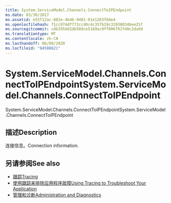 ```yaml
---
title: System.ServiceModel.Channels.ConnectToIPEndpoint
ms.date: 03/30/2017
ms.assetid: e55f12ac-882e-4b46-9401-91e1263f68e4
ms.openlocfilehash: f1cc974df772ccd0c4c357b19c32938034bee25f
ms.sourcegitcommit: cdb295dd1db589ce5169ac9ff096f01fd0c2da9d
ms.translationtype: MT
ms.contentlocale: zh-CN
ms.lasthandoff: 06/09/2020
ms.locfileid: "84588621"
---
```

# <a name="systemservicemodelchannelsconnecttoipendpoint"></a><span data-ttu-id="500a8-102">System.ServiceModel.Channels.ConnectToIPEndpoint</span><span class="sxs-lookup"><span data-stu-id="500a8-102">System.ServiceModel.Channels.ConnectToIPEndpoint</span></span>
<span data-ttu-id="500a8-103">System.ServiceModel.Channels.ConnectToIPEndpoint</span><span class="sxs-lookup"><span data-stu-id="500a8-103">System.ServiceModel.Channels.ConnectToIPEndpoint</span></span>  
  
## <a name="description"></a><span data-ttu-id="500a8-104">描述</span><span class="sxs-lookup"><span data-stu-id="500a8-104">Description</span></span>  
 <span data-ttu-id="500a8-105">连接信息。</span><span class="sxs-lookup"><span data-stu-id="500a8-105">Connection information.</span></span>  
  
## <a name="see-also"></a><span data-ttu-id="500a8-106">另请参阅</span><span class="sxs-lookup"><span data-stu-id="500a8-106">See also</span></span>

- [<span data-ttu-id="500a8-107">跟踪</span><span class="sxs-lookup"><span data-stu-id="500a8-107">Tracing</span></span>](index.md)
- [<span data-ttu-id="500a8-108">使用跟踪来排除应用程序故障</span><span class="sxs-lookup"><span data-stu-id="500a8-108">Using Tracing to Troubleshoot Your Application</span></span>](using-tracing-to-troubleshoot-your-application.md)
- [<span data-ttu-id="500a8-109">管理和诊断</span><span class="sxs-lookup"><span data-stu-id="500a8-109">Administration and Diagnostics</span></span>](../index.md)
